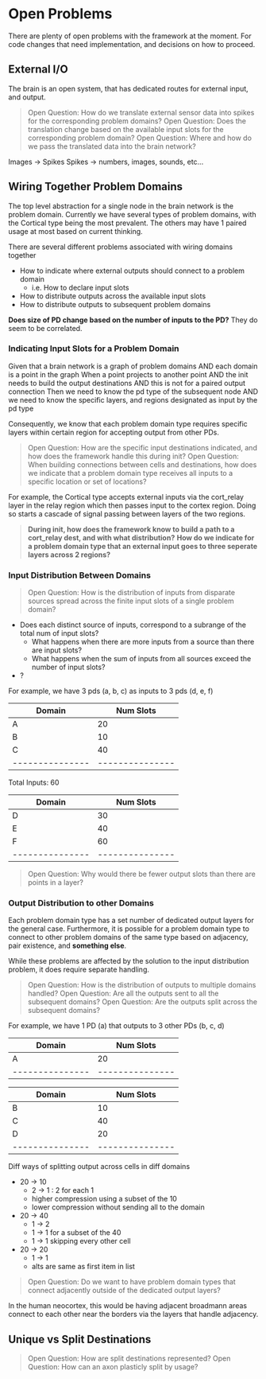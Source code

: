 # Open Problems

There are plenty of open problems with the framework at the moment. For code changes that need implementation, and decisions on how to proceed.

## External I/O

The brain is an open system, that has dedicated routes for external input, and output.

> Open Question: How do we translate external sensor data into spikes for the corresponding problem domains?
> Open Question: Does the translation change based on the available input slots for the corresponding problem domain?
> Open Question: Where and how do we pass the translated data into the brain network?

Images -> Spikes
Spikes -> numbers, images, sounds, etc...

## Wiring Together Problem Domains

The top level abstraction for a single node in the brain network is the problem domain. Currently we have several types of problem domains, with the Cortical type being the most prevalent. The others may have 1 paired usage at most based on current thinking.

There are several different problems associated with wiring domains together

- How to indicate where external outputs should connect to a problem domain
  - i.e. How to declare input slots
- How to distribute outputs across the available input slots
- How to distribute outputs to subsequent problem domains

**Does size of PD change based on the number of inputs to the PD?**
They do seem to be correlated.

### Indicating Input Slots for a Problem Domain

Given that a brain network is a graph of problem domains
AND each domain is a point in the graph
When a point projects to another point
AND the init needs to build the output destinations
AND this is not for a paired output connection
Then we need to know the pd type of the subsequent node
AND we need to know the specific layers, and regions designated as input by the pd type

Consequently, we know that each problem domain type requires specific layers within certain region for accepting output from other PDs.

> Open Question: How are the specific input destinations indicated, and how does the framework handle this during init?
> Open Question: When building connections between cells and destinations, how does we indicate that a problem domain type receives all inputs to a specific location or set of locations?

For example, the Cortical type accepts external inputs via the cort_relay layer in the relay region which then passes input to the cortex region. Doing so starts a cascade of signal passing between layers of the two regions.

> **During init, how does the framework know to build a path to a cort_relay dest, and with what distribution?**
> **How do we indicate for a problem domain type that an external input goes to three seperate layers across 2 regions?**

### Input Distribution Between Domains

> Open Question: How is the distribution of inputs from disparate sources spread across the finite input slots of a single problem domain?

- Does each distinct source of inputs, correspond to a subrange of the total num of input slots?
  - What happens when there are more inputs from a source than there are input slots?
  - What happens when the sum of inputs from all sources exceed the number of input slots?
- ?

For example, we have 3 pds (a, b, c) as inputs to 3 pds (d, e, f)

| **Domain**    | **Num Slots** |
|---------------|---------------|
| A             | 20            |
| B             | 10            |
| C             | 40            |
|---------------|---------------|
Total Inputs: 60

| **Domain**    | **Num Slots** |
|---------------|---------------|
| D             | 30            |
| E             | 40            |
| F             | 60            |
|---------------|---------------|

> Open Question: Why would there be fewer output slots than there are points in a layer?

### Output Distribution to other Domains

Each problem domain type has a set number of dedicated output layers for the general case. Furthermore, it is possible for a problem domain type to connect to other problem domains of the same type based on adjacency, pair existence, and **something else**.

While these problems are affected by the solution to the input distribution problem, it does require separate handling.

> Open Question: How is the distribution of outputs to multiple domains handled?
> Open Question: Are all the outputs sent to all the subsequent domains?
> Open Question: Are the outputs split across the subsequent domains?

For example, we have 1 PD (a) that outputs to 3 other PDs (b, c, d)

| **Domain**    | **Num Slots** |
|---------------|---------------|
| A             | 20            |
|---------------|---------------|

| **Domain**    | **Num Slots** |
|---------------|---------------|
| B             | 10            |
| C             | 40            |
| D             | 20            |
|---------------|---------------|

Diff ways of splitting output across cells in diff domains

- 20 -> 10
  - 2 -> 1 : 2 for each 1
  - higher compression using a subset of the 10
  - lower compression without sending all to the domain
- 20 -> 40
  - 1 -> 2
  - 1 -> 1 for a subset of the 40
  - 1 -> 1 skipping every other cell
- 20 -> 20
  - 1 -> 1
  - alts are same as first item in list

> Open Question: Do we want to have problem domain types that connect adjacently outside of the dedicated output layers?

In the human neocortex, this would be having adjacent broadmann areas connect to each other near the borders via the layers that handle adjacency.

## Unique vs Split Destinations

> Open Question: How are split destinations represented?
> Open Question: How can an axon plasticly split by usage?